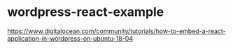 # wordpress-react-example
https://www.digitalocean.com/community/tutorials/how-to-embed-a-react-application-in-wordpress-on-ubuntu-18-04
